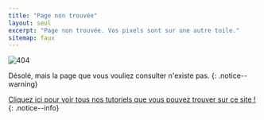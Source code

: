 ```yaml
---
title: "Page non trouvée"
layout: seul
excerpt: "Page non trouvée. Vos pixels sont sur une autre toile."
sitemap: faux
---
```


![404](/images/404.jpg)

Désolé, mais la page que vous vouliez consulter n'existe pas.
{: .notice--warning}

[Cliquez ici pour voir tous nos tutoriels que vous pouvez trouver sur ce site !](site-navigation)
{: .notice--info}
